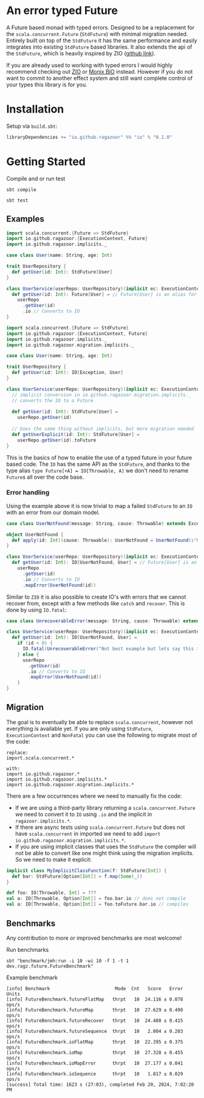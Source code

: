 # An error typed Future

A Future based monad with typed errors.
Designed to be a replacement for the `scala.concurrent.Future`
(`StdFuture`) with minimal migration needed. Entirely built on top
of the `StdFuture` it has
the same performance and easily integrates into existing `StdFuture`
based libraries.
It also extends the api of the `StdFuture`, which is heavily
inspired by ZIO ([github link](https://github.com/zio/zio)).

If you are already used to working with typed errors I would highly
recommend checking out [ZIO](https://zio.dev/overview/getting-started)
or [Monix BIO](https://bio.monix.io/docs/introduction) instead.
However if you do not want to commit to another effect system and
still want complete control of your types this library is for you.

# Installation

Setup via `build.sbt`:

```sbt
libraryDependencies += "io.github.ragazoor" %% "io" % "0.1.0"
```

# Getting Started

Compile and or run test

```shell
sbt compile
```

```shell
sbt test
```

## Examples

```scala
import scala.concurrent.{Future => StdFuture}
import io.github.ragazoor.{ExecutionContext, Future}
import io.github.ragazoor.implicits._

case class User(name: String, age: Int)

trait UserRepository {
  def getUser(id: Int): StdFuture[User]
}

class UserService(userRepo: UserRepository)(implicit ec: ExecutionContext) {
  def getUser(id: Int): Future[User] = // Future[User] is an alias for IO[Throwable, User] 
    userRepo
      .getUser(id)
      .io // Converts to IO
}
```

```scala
import scala.concurrent.{Future => StdFuture}
import io.github.ragazoor.{ExecutionContext, Future}
import io.github.ragazoor.implicits._
import io.github.ragazoor.migration.implicits._

case class User(name: String, age: Int)

trait UserRepository {
  def getUser(id: Int): IO[Exception, User]
}

class UserService(userRepo: UserRepository)(implicit ec: ExecutionContext) {
  // implicit conversion in io.github.ragazoor.migration.implicits._ 
  // converts the IO to a Future
  
  def getUser(id: Int): StdFuture[User] = 
    userRepo.getUser(id)
    
  // Does the same thing without implicits, but more migration needed
  def getUserExplicit(id: Int): StdFuture[User] =
    userRepo.getUser(id).toFuture
}
```



This is the basics of how to enable the use of a typed future in
your future based code. The `IO` has the same API
as the `StdFuture`, and thanks to the type alias
`type Future[+A] = IO[Throwable, A]` we don't need to rename `Future`s
all over the code base.

### Error handling

Using the example above it is now trivial to map a failed `StdFuture`
to an `IO` with an error from our domain model.

```scala 
case class UserNotFound(message: String, cause: Throwable) extends Exception(message, cause)

object UserNotFound {
  def apply(id: Int)(cause: Throwable): UserNotFound = UserNotFound(s"User with id $id not found", cause)
}

class UserService(userRepo: UserRepository)(implicit ec: ExecutionContext) {
  def getUser(id: Int): IO[UserNotFound, User] = // Future[User] is an alias for IO[Throwable, User]
    userRepo
      .getUser(id)
      .io // Converts to IO
      .mapError(UserNotFound(id))
```

Similar to `ZIO` it is also possible to create IO's with errors that we cannot
recover from, except with a few methods like `catch` and `recover`. This is done by using `IO.fatal`:

```scala
case class UnrecoverableError(message: String, cause: Throwable) extends Exception(message, cause)

class UserService(userRepo: UserRepository)(implicit ec: ExecutionContext) {
  def getUser(id: Int): IO[UserNotFound, User] =
    if (id < 0) {
      IO.fatal(UnrecoverableError("Not best example but lets say this is a fatal error", new RuntimeException("Fatal error")))
    } else {
      userRepo
        .getUser(id)
        .io // Converts to IO
        .mapError(UserNotFound(id))
    }
}
```

## Migration

The goal is to eventually be able to replace `scala.concurrent`, however
not everything is available yet. If you are only using `StdFuture`,
`ExecutionContext` and `NonFatal` you can use the following to migrate
most of the code:

```text
replace: 
import.scala.concurrent.*

with: 
import io.github.ragazoor.*
import io.github.ragazoor.implicits.*
import io.github.ragazoor.migration.implicits.*
```

There are a few occurrences where we need to manually fix the code:

- If we are using a third-party library returning a `scala.concurrent.Future`
  we need to convert it to `IO` using `.io` and the implicit in
  `ragazoor.implicits.*`.
- If there are async tests using `scala.concurrent.Future` but does not
  have `scala.concurrent` in imported we need to add
  `import io.github.ragazoor.migration.implicits.*`.
- If you are using implicit classes that uses the 
  `StdFuture` the compiler will not be able to convert
  like one might think using the migration implicits. So we need to make
  it explicit:

```scala
implicit class MyImplicitClassFunction(f: StdFuture[Int]) {
  def bar: StdFuture[Option[Int]] = f.map(Some(_))
}

def foo: IO[Throwable, Int] = ???
val a: IO[Throwable, Option[Int]] = foo.bar.io // does not compile
val a: IO[Throwable, Option[Int]] = foo.toFuture.bar.io // compiles
```

## Benchmarks

Any contribution to more or improved benchmarks are most welcome!

Run benchmarks

```shell
sbt "benchmark/jmh:run -i 10 -wi 10 -f 1 -t 1 dev.ragz.future.FutureBenchmark"
```

Example benchmark

```text
[info] Benchmark                        Mode  Cnt   Score   Error  Units
[info] FutureBenchmark.futureFlatMap   thrpt   10  24.116 ± 0.078  ops/s
[info] FutureBenchmark.futureMap       thrpt   10  27.629 ± 0.490  ops/s
[info] FutureBenchmark.futureRecover   thrpt   10  24.488 ± 0.415  ops/s
[info] FutureBenchmark.futureSequence  thrpt   10   2.004 ± 0.203  ops/s
[info] FutureBenchmark.ioFlatMap       thrpt   10  22.395 ± 0.375  ops/s
[info] FutureBenchmark.ioMap           thrpt   10  27.328 ± 0.455  ops/s
[info] FutureBenchmark.ioMapError      thrpt   10  27.177 ± 0.041  ops/s
[info] FutureBenchmark.ioSequence      thrpt   10   1.817 ± 0.029  ops/s
[success] Total time: 1623 s (27:03), completed Feb 20, 2024, 7:02:20 PM
```
